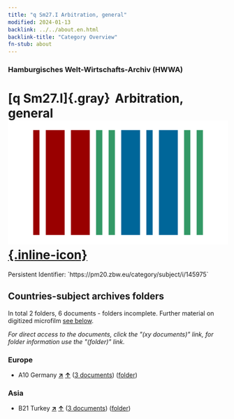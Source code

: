 ```yaml
---
title: "q Sm27.I Arbitration, general"
modified: 2024-01-13
backlink: ../../about.en.html
backlink-title: "Category Overview"
fn-stub: about
---
```


### Hamburgisches Welt-Wirtschafts-Archiv (HWWA)

# [q Sm27.I]{.gray}&#8201; Arbitration, general &#160; [![Wikidata](/images/Wikidata-logo.svg "Wikidata"){.inline-icon}](http://www.wikidata.org/entity/Q104711401)

<div class="hint">Persistent Identifier: `https://pm20.zbw.eu/category/subject/i/145975`</div>







## Countries-subject archives folders







In total 2 folders, 6 documents - folders incomplete. Further material on digitized microfilm [see below](#filmsections).

_For direct access to the documents, click the "(xy documents)" link, for folder information use the "(folder)" link._



### Europe

- A10 Germany [**&nearr;**](../../../geo/i/126128/about.en.html "Germany (all folders)") [**&uarr;**](../../../geo/about.en.html#A10 "Country category system") (<a href="https://pm20.zbw.eu/iiifview/folder/sh/126128,145975" title="about: Germany : Arbitration, general" target="_blank">3 documents</a>) ([folder](../../../../folder/sh/1261xx/126128/1459xx/145975/about.en.html))

### Asia

- B21 Turkey [**&nearr;**](../../../geo/i/141111/about.en.html "Turkey (all folders)") [**&uarr;**](../../../geo/about.en.html#B21 "Country category system") (<a href="https://pm20.zbw.eu/iiifview/folder/sh/141111,145975" title="about: Turkey : Arbitration, general" target="_blank">3 documents</a>) ([folder](../../../../folder/sh/1411xx/141111/1459xx/145975/about.en.html))



<a id="filmsections" />













